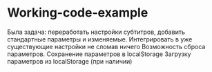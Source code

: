 # Working-code-example

Была задача: переработать настройки субтитров, добавить стандартные параметры и изменяемые. 
Интегрировать в уже существующие настройки не сломав ничего
Возможность сброса параметров.
Cохранение параметров в localStorage
Загрузку параметров из localStorage (при наличии)


